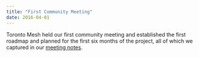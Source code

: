 ```yaml
---
title: "First Community Meeting"
date: 2016-04-01
---
```

Toronto Mesh held our first community meeting and established the first roadmap and planned for the first six months of the project, all of which we captured in our [meeting notes](https://github.com/tomeshnet/documents/blob/master/meeting_notes/20160418_meeting-notes.md).
